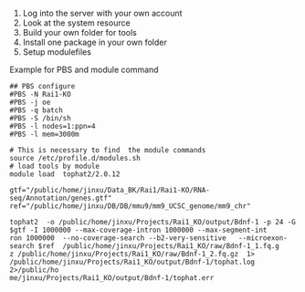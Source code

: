 1. Log into the server with your own account 
2. Look at the system resource 
2. Build your own folder for tools 
3. Install one package in your own folder
4. Setup modulefiles 

Example for PBS and module command
```
## PBS configure 
#PBS -N Rai1-KO
#PBS -j oe
#PBS -q batch
#PBS -S /bin/sh
#PBS -l nodes=1:ppn=4
#PBS -l mem=3000m

# This is necessary to find  the module commands
source /etc/profile.d/modules.sh
# load tools by module 
module load  tophat2/2.0.12 

gtf="/public/home/jinxu/Data_BK/Rai1/Rai1-KO/RNA-seq/Annotation/genes.gtf"
ref="/public/home/jinxu/DB/DB/mmu9/mm9_UCSC_genome/mm9_chr" 

tophat2  -o /public/home/jinxu/Projects/Rai1_KO/output/Bdnf-1 -p 24 -G $gtf -I 1000000 --max-coverage-intron 1000000 --max-segment-int
ron 1000000  --no-coverage-search --b2-very-sensitive   --microexon-search $ref  /public/home/jinxu/Projects/Rai1_KO/raw/Bdnf-1_1.fq.g
z /public/home/jinxu/Projects/Rai1_KO/raw/Bdnf-1_2.fq.gz  1> /public/home/jinxu/Projects/Rai1_KO/output/Bdnf-1/tophat.log 2>/public/ho
me/jinxu/Projects/Rai1_KO/output/Bdnf-1/tophat.err 
```


